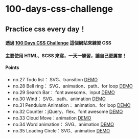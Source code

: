 # 100-days-css-challenge

## Practice css every day！

#### 透過 [100 Days CSS Challenge](https://100dayscss.com) 這個網站來練習 CSS 
#### 主要使用 HTML、SCSS 來寫，一天一練習，讓自己更厲害！

#### Points
- no.27 Todo list： SVG、transition [DEMO](https://kaochihyu.github.io/100-days-css-challenge/no.27/index.html)
- no.28 Bell ring： SVG、animation、path、for loop [DEMO](https://kaochihyu.github.io/100-days-css-challenge/no.28/index.html)
- no.29 Search Bar： font awesome、input [DEMO](https://kaochihyu.github.io/100-days-css-challenge/no.29/index.html)
- no.30 Wind： SVG、path、animation [DEMO](https://kaochihyu.github.io/100-days-css-challenge/no.30/index.html)
- no.31 Pendulum Animation： animation、for loop [DEMO](https://kaochihyu.github.io/100-days-css-challenge/no.31/index.html)
- no.32 Counter：jQuery、flex、font awesome [DEMO](https://kaochihyu.github.io/100-days-css-challenge/no.32/index.html)
- no.33 Cloud Move：animation [DEMO](https://kaochihyu.github.io/100-days-css-challenge/no.33/index.html)
- no.34 Word animation： SVG、animation [DEMO](https://kaochihyu.github.io/100-days-css-challenge/no.34/index.html)
- no.35 Loading Circle：SVG、animation [DEMO](https://kaochihyu.github.io/100-days-css-challenge/no.35/index.html)
